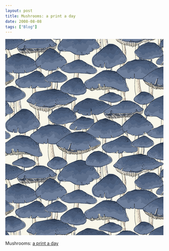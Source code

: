 ```yaml
---
layout: post
title: Mushrooms: a print a day
date: 2008-08-08
tags: ["Blog"]
---
```


![](k3Im6rfOqcee36446N7LrIHU_500.jpg)  

Mushrooms: [a print a day](http://aprintaday.blogspot.com/)